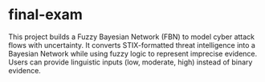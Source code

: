 # final-exam
This project builds a Fuzzy Bayesian Network (FBN) to model cyber attack flows with uncertainty. It converts STIX-formatted threat intelligence into a Bayesian Network while using fuzzy logic to represent imprecise evidence. Users can provide linguistic inputs (low, moderate, high) instead of binary evidence. 
